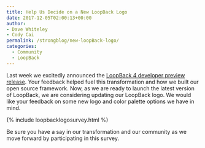```yaml
---
title: Help Us Decide on a New LoopBack Logo
date: 2017-12-05T02:00:13+00:00
author: 
- Dave Whiteley
- Cody Cai
permalink: /strongblog/new-loopBack-logo/
categories:
  - Community
  - LoopBack
---
```


Last week we excitedly announced the [LoopBack 4 developer preview release](https://strongloop.com/strongblog/loopback-4-developer-preview-release). Your feedback helped fuel this transformation and how we built our open source framework. Now, as we are ready to launch the latest version of LoopBack, we are considering updating our LoopBack logo. We would like your feedback on some new logo and color palette options we have in mind.

<!--more-->

{% include loopbacklogosurvey.html %}

Be sure you have a say in our transformation and our community as we move forward by participating in this survey.


